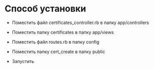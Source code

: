 # Способ установки

- Поместить файл certificates_controller.rb в папку app/controllers

- Поместить папку certificates в папку app/views

- Поместить файл routes.rb в папку config

- Поместить папку cert_create в папку public

- Запустить